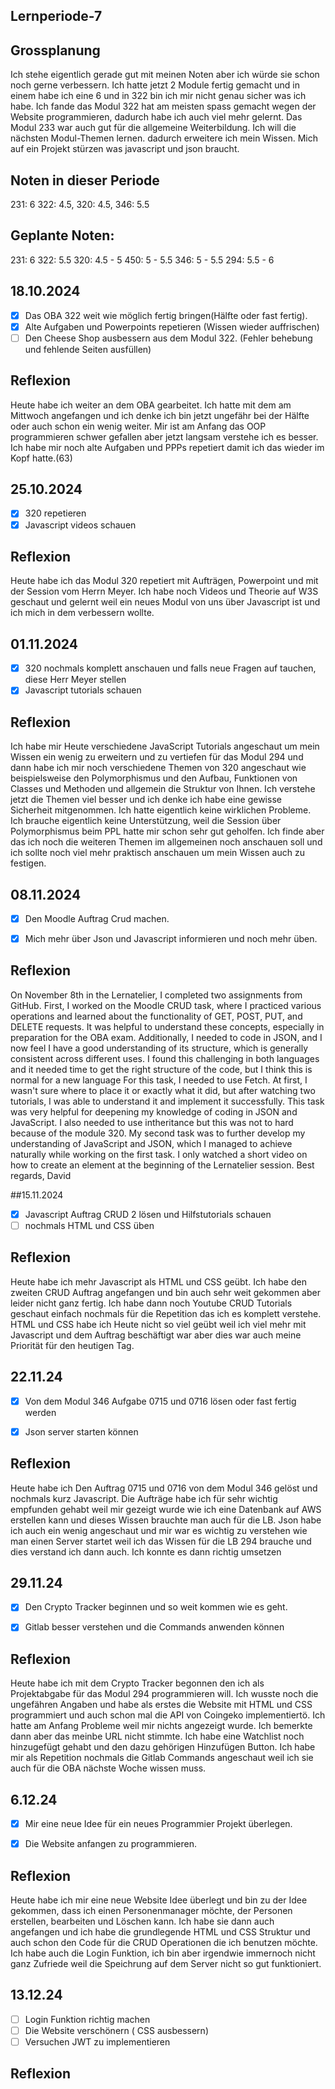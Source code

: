 ## Lernperiode-7

## Grossplanung
Ich stehe eigentlich gerade gut mit meinen Noten aber ich würde sie schon noch gerne verbessern. Ich hatte jetzt 2 Module fertig gemacht und in einem habe ich eine 6 und in 322 bin ich mir nicht genau sicher was ich habe. Ich fande das Modul 322 hat am meisten spass gemacht wegen der Website programmieren, dadurch habe ich auch viel mehr gelernt. Das Modul 233 war auch gut für die allgemeine Weiterbildung. Ich will die nächsten Modul-Themen lernen. dadurch erweitere ich mein Wissen. Mich auf ein Projekt stürzen was javascript und json braucht.

## Noten in dieser Periode

231: 6 322: 4.5, 320: 4.5, 346: 5.5

## Geplante Noten:

231: 6 322: 5.5 320: 4.5 - 5 450: 5 - 5.5 346: 5 - 5.5 294: 5.5 - 6

## 18.10.2024
- [x] Das OBA 322 weit wie möglich fertig bringen(Hälfte oder fast fertig).
- [x] Alte Aufgaben und Powerpoints repetieren (Wissen wieder auffrischen)
- [ ] Den Cheese Shop ausbessern aus dem Modul 322. (Fehler behebung und fehlende Seiten ausfüllen)
 
## Reflexion
Heute habe ich weiter an dem OBA gearbeitet. Ich hatte mit dem am Mittwoch angefangen und ich denke ich bin jetzt ungefähr bei der Hälfte oder auch schon ein wenig weiter. Mir ist am Anfang das OOP programmieren schwer gefallen aber jetzt langsam verstehe ich es besser. Ich habe mir noch alte Aufgaben und PPPs repetiert damit ich das wieder im Kopf hatte.(63)

## 25.10.2024
- [x] 320 repetieren
- [x] Javascript videos schauen

## Reflexion
Heute habe ich das Modul 320 repetiert mit Aufträgen, Powerpoint und mit der Session vom Herrn Meyer. Ich habe noch Videos und Theorie auf W3S geschaut und gelernt weil ein neues Modul von uns über Javascript ist und ich mich in dem verbessern wollte.

## 01.11.2024
- [x] 320 nochmals komplett anschauen und falls neue Fragen auf tauchen, diese Herr Meyer stellen
- [x] Javascript tutorials schauen

## Reflexion
Ich habe mir Heute verschiedene JavaScript Tutorials angeschaut um mein Wissen ein wenig zu erweitern und zu vertiefen für das Modul 294 und dann habe ich mir noch verschiedene Themen von 320 angeschaut wie beispielsweise den Polymorphismus und den Aufbau, Funktionen von Classes und Methoden und allgemein die Struktur von Ihnen. Ich verstehe jetzt die Themen viel besser und ich denke ich habe eine gewisse Sicherheit mitgenommen. Ich hatte eigentlich keine wirklichen Probleme. Ich brauche eigentlich keine Unterstützung, weil die Session über Polymorphismus beim PPL hatte mir schon sehr gut geholfen. Ich finde aber das ich noch die weiteren Themen im allgemeinen noch anschauen soll und ich sollte noch viel mehr praktisch anschauen um mein Wissen auch zu festigen.

## 08.11.2024
- [x] Den Moodle Auftrag Crud machen.
- [x] Mich mehr über Json und Javascript informieren und noch mehr üben.


## Reflexion
On November 8th in the Lernatelier, I completed two assignments from GitHub. First, I worked on the Moodle CRUD task, where I practiced various operations and learned about the functionality of GET, POST, PUT, and DELETE requests. It was helpful to understand these concepts, especially in preparation for the OBA exam. Additionally, I needed to code in JSON, and I now feel I have a good understanding of its structure, which is generally consistent across different uses. I found this challenging in both languages and it needed time to get the right structure of the code, but I think this is normal for a new language   For this task, I needed to use Fetch. At first, I wasn't sure where to place it or exactly what it did, but after watching two tutorials, I was able to understand it and implement it successfully. This task was very helpful for deepening my knowledge of coding in JSON and JavaScript.   I also needed to use intheritance but this was not to hard because of the module 320.    My second task was to further develop my understanding of JavaScript and JSON, which I managed to achieve naturally while working on the first task. I only watched a short video on how to create an element at the beginning of the Lernatelier session.   Best regards, David

##15.11.2024
- [x] Javascript Auftrag CRUD 2 lösen und Hilfstutorials schauen
- [ ] nochmals HTML und CSS üben

## Reflexion
Heute habe ich mehr Javascript als HTML und CSS geübt. Ich habe den zweiten CRUD Auftrag angefangen und bin auch sehr weit gekommen aber leider nicht ganz fertig. Ich habe dann noch Youtube CRUD Tutorials geschaut einfach nochmals für die Repetition das ich es komplett verstehe. HTML und CSS habe ich Heute nicht so viel geübt weil ich viel mehr mit Javascript und dem Auftrag beschäftigt war aber dies war auch meine Priorität für den heutigen Tag.

## 22.11.24
- [x] Von dem Modul 346 Aufgabe 0715 und 0716 lösen oder fast fertig werden
- [x] Json server starten können


## Reflexion
Heute habe ich Den Auftrag 0715 und 0716 von dem Modul 346 gelöst und nochmals kurz Javascript. Die Aufträge habe ich für sehr wichtig empfunden gehabt weil mir gezeigt wurde wie ich eine Datenbank auf AWS erstellen kann und dieses Wissen brauchte man auch für die LB. Json habe ich auch ein wenig angeschaut und mir war es wichtig zu verstehen wie man einen Server startet weil ich das Wissen für die LB 294 brauche und dies verstand ich dann auch. Ich konnte es dann richtig umsetzen

## 29.11.24
- [x] Den Crypto Tracker beginnen und so weit kommen wie es geht.
- [x] Gitlab besser verstehen und die Commands anwenden können

      
## Reflexion
Heute habe ich mit dem Crypto Tracker begonnen den ich als Projektabgabe für das Modul 294 programmieren will. Ich wusste noch die ungefähren Angaben und habe als erstes die Website mit HTML und CSS programmiert und auch schon mal die API von Coingeko implementiertö. Ich hatte am Anfang Probleme weil mir nichts angezeigt wurde. Ich bemerkte dann aber das meinbe URL nicht stimmte. Ich habe eine Watchlist noch hinzugefügt gehabt und den dazu gehörigen Hinzufügen Button. Ich habe mir als Repetition nochmals die Gitlab Commands angeschaut weil ich sie auch für die OBA nächste Woche wissen muss.

## 6.12.24

- [x] Mir eine neue Idee für ein neues Programmier Projekt überlegen.
- [x] Die Website anfangen zu programmieren.


## Reflexion

Heute habe ich mir eine neue Website Idee überlegt und bin zu der Idee gekommen, dass ich einen Personenmanager möchte, der Personen erstellen, bearbeiten und Löschen kann. Ich habe sie dann auch angefangen und ich habe die grundlegende HTML und CSS Struktur und auch schon den Code für die CRUD Operationen die ich benutzen möchte. Ich habe auch die Login Funktion, ich bin aber irgendwie immernoch nicht ganz Zufriede weil die Speichrung auf dem Server nicht so gut funktioniert.


## 13.12.24

- [ ] Login Funktion richtig machen
- [ ] Die Website verschönern ( CSS ausbessern)
- [ ] Versuchen JWT zu implementieren

## Reflexion


